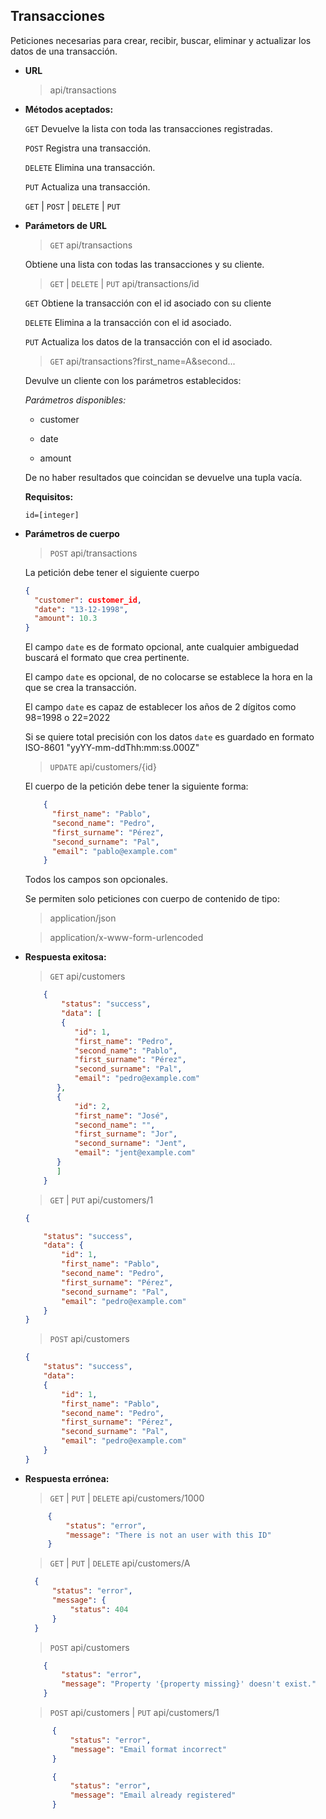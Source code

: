 **Transacciones**
----
  Peticiones necesarias para crear, recibir, buscar, eliminar y actualizar los datos de una transacción.

* **URL**

  >api/transactions
  
* **Métodos aceptados:**
  
  `GET` Devuelve la lista con toda las transacciones registradas.
  
  `POST` Registra una transacción.
  
  `DELETE` Elimina una transacción.
  
  `PUT` Actualiza una transacción.

  `GET` | `POST` | `DELETE` | `PUT`
  
*  **Parámetors de URL**

   >`GET` api/transactions
   
   Obtiene una lista con todas las transacciones y su cliente.
   
   >`GET` | `DELETE` | `PUT` api/transactions/id
   
   `GET` Obtiene la transacción con el id asociado con su cliente
   
   `DELETE` Elimina a la transacción con el id asociado.
   
   `PUT` Actualiza los datos de la transacción con el id asociado.
   
   >`GET` api/transactions?first_name=A&second...
   
   Devulve un cliente con los parámetros establecidos:
   
   _Parámetros disponibles:_
   
   - customer
   
   - date
   
   - amount
   
   De no haber resultados que coincidan se devuelve una tupla vacía.
   
   **Requisitos:**
 
   `id=[integer]`

* **Parámetros de cuerpo**

    >`POST` api/transactions
    
    La petición debe tener el siguiente cuerpo
    
    ```json
    {
      "customer": customer_id,
      "date": "13-12-1998",
      "amount": 10.3
    }
    ```
    
    El campo ``date`` es de formato opcional, ante cualquier ambiguedad buscará el formato que crea pertinente.
    
    El campo ``date`` es opcional, de no colocarse se establece la hora en la que se crea la transacción.
    
    El campo ``date`` es capaz de establecer los años de 2 dígitos como 98=1998 o 22=2022
    
    Si se quiere total precisión con los datos ``date`` es guardado en formato ISO-8601 "yyYY-mm-ddThh:mm:ss.000Z"
    
    >`UPDATE` api/customers/{id}
    
    El cuerpo de la petición debe tener la siguiente forma:
    
    ```json
        {
          "first_name": "Pablo",
          "second_name": "Pedro",
          "first_surname": "Pérez",
          "second_surname": "Pal",
          "email": "pablo@example.com"
        }
    ```
    
    Todos los campos son opcionales.
    
    Se permiten solo peticiones con cuerpo de contenido de tipo:
        
    >application/json
        
    >application/x-www-form-urlencoded
        
    
* **Respuesta exitosa:**
  
    >`GET` api/customers
    
    ```json
        {
            "status": "success",
            "data": [
            {
               "id": 1,
               "first_name": "Pedro",
               "second_name": "Pablo",
               "first_surname": "Pérez",
               "second_surname": "Pal",
               "email": "pedro@example.com"
           },
           {
               "id": 2,
               "first_name": "José",
               "second_name": "",
               "first_surname": "Jor",
               "second_surname": "Jent",
               "email": "jent@example.com"
           }
           ]
        }
    ```
    
     >`GET` | `PUT` api/customers/1
  
    ```json
    {

        "status": "success",
        "data": {
            "id": 1,
            "first_name": "Pablo",
            "second_name": "Pedro",
            "first_surname": "Pérez",
            "second_surname": "Pal",
            "email": "pedro@example.com"
        }
    }
    ```
    
    >`POST` api/customers
      
     ```json
     {
         "status": "success",
         "data": 
         {
             "id": 1,
             "first_name": "Pablo",
             "second_name": "Pedro",
             "first_surname": "Pérez",
             "second_surname": "Pal",
             "email": "pedro@example.com"
         }
     }
     ```
 
* **Respuesta errónea:**

  >`GET` | `PUT` | `DELETE` api/customers/1000

  ```json
       {
           "status": "error",
           "message": "There is not an user with this ID"
       }
  ```
        
  >`GET` | `PUT` | `DELETE` api/customers/A

  ```json
    {
        "status": "error",
        "message": {
            "status": 404
        }
    }
  ```
  
  >`POST` api/customers
  
  ```json
      {
          "status": "error",
          "message": "Property '{property missing}' doesn't exist."
      }
  ```
  
  >`POST` api/customers | `PUT` api/customers/1
  
  ```json
        {
            "status": "error",
            "message": "Email format incorrect"
        }
    ```
    
  ```json
        {
            "status": "error",
            "message": "Email already registered"
        }
    ```